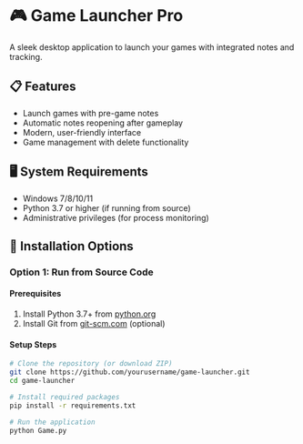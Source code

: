 # 🎮 Game Launcher Pro

A sleek desktop application to launch your games with integrated notes and tracking.

## 📋 Features
- Launch games with pre-game notes
- Automatic notes reopening after gameplay
- Modern, user-friendly interface
- Game management with delete functionality

## 🖥️ System Requirements
- Windows 7/8/10/11
- Python 3.7 or higher (if running from source)
- Administrative privileges (for process monitoring)

## 🚀 Installation Options

### Option 1: Run from Source Code

#### Prerequisites
1. Install Python 3.7+ from [python.org](https://www.python.org/downloads/)
2. Install Git from [git-scm.com](https://git-scm.com/downloads) (optional)

#### Setup Steps
```bash
# Clone the repository (or download ZIP)
git clone https://github.com/yourusername/game-launcher.git
cd game-launcher

# Install required packages
pip install -r requirements.txt

# Run the application
python Game.py
